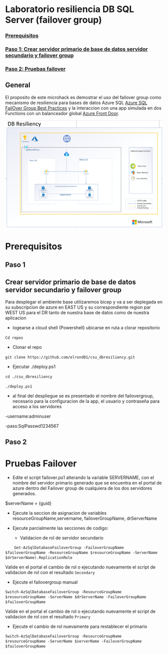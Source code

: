# Laboratorio resiliencia DB SQL Server (failover group)

### [Prerequisitos](#prerequisitos)

### [Paso 1: Crear servidor primario de base de datos servidor secundario y failover group](#paso-1)

### [Paso 2: Pruebas failover](#paso-2)

## General
El proposito de este microhack es demostrar el uso del failover group como mecanismo de resiliencia para bases de datos Azure SQL [Azure SQL FailOver Group Best Practices](https://learn.microsoft.com/en-us/azure/azure-sql/database/auto-failover-group-sql-db?view=azuresql&tabs=azure-powershell) y la interaccion con una app simulada en dos Functions con un balanceador global [Azure Front Door](https://learn.microsoft.com/es-es/azure/frontdoor/front-door-overview).

![image](img/architecture.png)

# Prerequisitos

## Paso 1
## Crear servidor primario de base de datos servidor secundario y failover group

Para desplegar el ambiente base utilizaremos bicep y va a ser deplegada en su subscripcion de azure en EAST US y su correspondiente region par WEST US para el DR tanto de nuestra base de datos como de nuestra aplicacion

- logearse a cloud shell (Powershell) ubicarse en ruta a clorar repositorio

`Cd repos`

- Clonar el repo 

`git clone https://github.com/elrond01/csu_dbresiliency.git`

- Ejecutar ./deploy.ps1

`cd ./csu_dbresiliency`

`./deploy.ps1`

- al final del despliegue se es presentado el nombre del failovergroup, necesario para la configuracion de la app, el usuario y contraseña para acceso a los servidores

-username:adminuser

-pass:SqlPasswd1234567

## Paso 2
# Pruebas Failover

- Edite el script failover.ps1 alterando la variable SERVERNAME, con el nombre del servidor primario generado que se encuentra en el portal de azure dentro del Failover group de cualquiera de los dos servidores generados.

$serverName = {guid}

- Ejecute la seccion de asignacion de variables resourceGroupName,servername, failoverGroupName, drServerName

- Ejecute parcialmente las secciones de codigo:
  - Validacion de rol de servidor secundario

```
    Get-AzSqlDatabaseFailoverGroup -FailoverGroupName $failoverGroupName -ResourceGroupName $resourceGroupName -ServerName $drServerName).ReplicationRole
```

  
Valide en el portal el cambio de rol o ejecutando nuevamente el script de validacion de rol con el resultado `Secondary`

- Ejecute el failovergroup manual

```
Switch-AzSqlDatabaseFailoverGroup -ResourceGroupName $resourceGroupName -ServerName $drServerName -FailoverGroupName $failoverGroupName
```
  
Valide en el portal el cambio de rol o ejecutando nuevamente el script de validacion de rol con el resultado `Primary`

- Ejecute el cambio de rol nuevamente para restablecer el primario

```
Switch-AzSqlDatabaseFailoverGroup -ResourceGroupName $resourceGroupName -ServerName $serverName -FailoverGroupName $failoverGroupName
```

